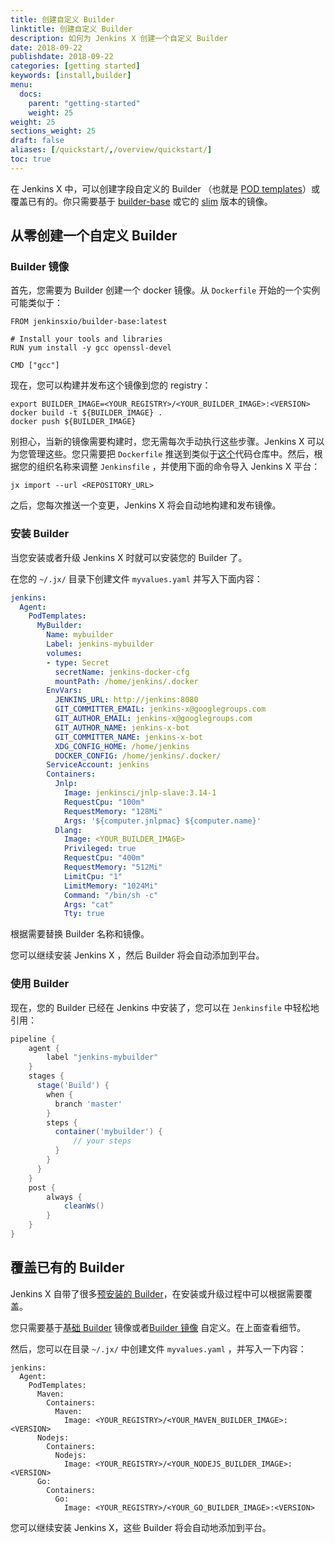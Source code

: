 ```yaml
---
title: 创建自定义 Builder
linktitle: 创建自定义 Builder
description: 如何为 Jenkins X 创建一个自定义 Builder
date: 2018-09-22
publishdate: 2018-09-22
categories: [getting started]
keywords: [install,builder]
menu:
  docs:
    parent: "getting-started"
    weight: 25
weight: 25
sections_weight: 25
draft: false
aliases: [/quickstart/,/overview/quickstart/]
toc: true
---
```


在 Jenkins X 中，可以创建字段自定义的 Builder （也就是 [POD templates](https://github.com/jenkinsci/kubernetes-plugin)）或覆盖已有的。你只需要基于 [builder-base](https://github.com/jenkins-x/builder-base/blob/master/Dockerfile.common) 或它的 [slim](https://github.com/jenkins-x/builder-base/blob/master/Dockerfile.slim) 版本的镜像。

## 从零创建一个自定义 Builder

### Builder 镜像

首先，您需要为 Builder 创建一个 docker 镜像。从 `Dockerfile` 开始的一个实例可能类似于：

```
FROM jenkinsxio/builder-base:latest

# Install your tools and libraries
RUN yum install -y gcc openssl-devel

CMD ["gcc"]
```

现在，您可以构建并发布这个镜像到您的 registry：

```shell
export BUILDER_IMAGE=<YOUR_REGISTRY>/<YOUR_BUILDER_IMAGE>:<VERSION> 
docker build -t ${BUILDER_IMAGE} .
docker push ${BUILDER_IMAGE} 
```

别担心，当新的镜像需要构建时，您无需每次手动执行这些步骤。Jenkins X 可以为您管理这些。您只需要把 `Dockerfile` 推送到类似于[这个](https://github.com/jenkins-x/builder-go)代码仓库中。然后，根据您的组织名称来调整 `Jenkinsfile` ，并使用下面的命令导入 Jenkins X 平台：

```
jx import --url <REPOSITORY_URL>
```

之后，您每次推送一个变更，Jenkins X 将会自动地构建和发布镜像。

### 安装 Builder

当您安装或者升级 Jenkins X 时就可以安装您的 Builder 了。

在您的 `~/.jx/` 目录下创建文件  `myvalues.yaml` 并写入下面内容：

```yaml
jenkins:
  Agent:
    PodTemplates:
      MyBuilder:
        Name: mybuilder
        Label: jenkins-mybuilder
        volumes:
        - type: Secret
          secretName: jenkins-docker-cfg
          mountPath: /home/jenkins/.docker
        EnvVars:
          JENKINS_URL: http://jenkins:8080
          GIT_COMMITTER_EMAIL: jenkins-x@googlegroups.com
          GIT_AUTHOR_EMAIL: jenkins-x@googlegroups.com
          GIT_AUTHOR_NAME: jenkins-x-bot
          GIT_COMMITTER_NAME: jenkins-x-bot
          XDG_CONFIG_HOME: /home/jenkins
          DOCKER_CONFIG: /home/jenkins/.docker/
        ServiceAccount: jenkins
        Containers:
          Jnlp:
            Image: jenkinsci/jnlp-slave:3.14-1
            RequestCpu: "100m"
            RequestMemory: "128Mi"
            Args: '${computer.jnlpmac} ${computer.name}'
          Dlang:
            Image: <YOUR_BUILDER_IMAGE> 
            Privileged: true
            RequestCpu: "400m"
            RequestMemory: "512Mi"
            LimitCpu: "1"
            LimitMemory: "1024Mi"
            Command: "/bin/sh -c"
            Args: "cat"
            Tty: true
```

根据需要替换 Builder 名称和镜像。

您可以继续安装 Jenkins X ，然后 Builder 将会自动添加到平台。

### 使用 Builder

现在，您的 Builder 已经在 Jenkins 中安装了，您可以在 `Jenkinsfile` 中轻松地引用：

```Groovy
pipeline {
    agent {
        label "jenkins-mybuilder"
    }
    stages {
      stage('Build') {
        when {
          branch 'master'
        }
        steps {
          container('mybuilder') {
              // your steps
          }
        }
      }
    }
    post {
        always {
            cleanWs()
        }
    }
}
```

## 覆盖已有的 Builder

Jenkins X 自带了很多[预安装的 Builder](https://raw.githubusercontent.com/jenkins-x/jenkins-x-platform/master/values.yaml)，在安装或升级过程中可以根据需要覆盖。

您只需要基于[基础 Builder](https://github.com/jenkins-x/builder-base/blob/master/Dockerfile.common) 镜像或者[Builder 镜像](https://hub.docker.com/u/jenkinsxio/) 自定义。在上面查看细节。

然后，您可以在目录 `~/.jx/` 中创建文件 `myvalues.yaml` ，并写入一下内容：

```
jenkins:
  Agent:
    PodTemplates:
      Maven:
        Containers:
          Maven:
            Image: <YOUR_REGISTRY>/<YOUR_MAVEN_BUILDER_IMAGE>:<VERSION>
      Nodejs:
        Containers:
          Nodejs:
            Image: <YOUR_REGISTRY>/<YOUR_NODEJS_BUILDER_IMAGE>:<VERSION>
      Go:
        Containers:
          Go:
            Image: <YOUR_REGISTRY>/<YOUR_GO_BUILDER_IMAGE>:<VERSION>
```

您可以继续安装 Jenkins X，这些 Builder 将会自动地添加到平台。
